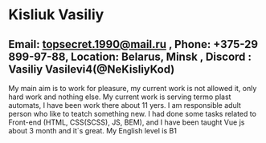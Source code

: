 # Kisliuk Vasiliy

## Email: topsecret.1990@mail.ru , Phone: +375-29 899-97-88, Location: Belarus, Minsk , Discord : Vasiliy Vasilevi4(@NeKisliyKod)

My main aim is to work for pleasure, my current work is not allowed it, only hard work and nothing else.
My current work is serving termo plast automats, I have been work there about 11 yers.
I am responsible adult person who like to teatch something new.
I had done some tasks related to Front-end (HTML, CSS(SCSS), JS, BEM), and I have been taught Vue js about 3 month and it`s great.
My English level is B1
